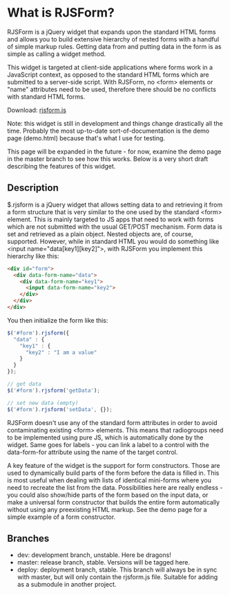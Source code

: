 # What is RJSForm?
RJSForm is a jQuery widget that expands upon the standard HTML forms and allows you to build extensive hierarchy of nested forms with a handful of simple markup rules. Getting data from and putting data in the form is as simple as calling a widget method.

This widget is targeted at client-side applications where forms work in a JavaScript context, as opposed to the standard HTML forms which are submitted to a server-side script. With RJSForm, no \<form\> elements or "name" attributes need to be used, therefore there should be no conflicts with standard HTML forms.

Download: [rjsform.js](https://raw.githubusercontent.com/karakonjul/rjsform/master/rjsform.js)

Note: this widget is still in development and things change drastically all the time. Probably the most up-to-date sort-of-documentation is the demo page (demo.html) because that's what I use for testing.

This page will be expanded in the future - for now, examine the demo page in the master branch to see how this works. Below is a very short draft describing the features of this widget.

## Description
$.rjsform is a jQuery widget that allows setting data to and retrieving it from a form structure that is very similar to the one used by the standard \<form\> element. This is mainly targeted to JS apps that need to work with forms which are not submitted with the usual GET/POST mechanism. Form data is set and retrieved as a plain object. Nested objects are, of course, supported. However, while in standard HTML you would do something like \<input name="data[key1][key2]"\>, with RJSForm you implement this hierarchy like this:

```html
<div id="form">
  <div data-form-name="data">
    <div data-form-name="key1">
      <input data-form-name="key2">
    </div>
  </div>
</div>
```

You then initialize the form like this:

```javascript
$('#form').rjsform({
  "data" : {
    "key1" : {
      "key2" : "I am a value"
    }
  }
});

// get data
$('#form').rjsform('getData');

// set new data (empty)
$('#form').rjsform('setData', {});
```

RJSForm doesn't use any of the standard form attributes in order to avoid contaminating existing \<form\> elements. This means that radiogroups need to be implemented using pure JS, which is automatically done by the widget. Same goes for labels - you can link a label to a control with the data-form-for attribute using the name of the target control.

A key feature of the widget is the support for form constructors. Those are used to dynamically build parts of the form before the data is filled in. This is most useful when dealing with lists of identical mini-forms where you need to recreate the list from the data. Possibilities here are really endless - you could also show/hide parts of the form based on the input data, or make a universal form constructor that builds the entire form automatically without using any preexisting HTML markup. See the demo page for a simple example of a form constructor.

## Branches
- dev: development branch, unstable. Here be dragons!
- master: release branch, stable. Versions will be tagged here.
- deploy: deployment branch, stable. This branch will always be in sync with master, but will only contain the rjsform.js file. Suitable for adding as a submodule in another project.
